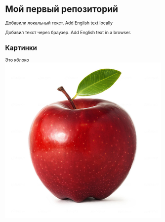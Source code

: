 # Мой первый репозиторий

Добавили локальный текст. Add English text locally

Добавил текст через браузер. Add English text in a browser.

## Картинки
Это яблоко
![Это яблоко](apple.jpg)